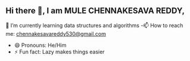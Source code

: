 ## Hi there 👋, I am MULE CHENNAKESAVA REDDY,

 🌱 I’m currently learning data structures and algorithms
-📫 How to reach me: chennakesavareddy530@gmail.com
- 😄 Pronouns: He/Him
- ⚡ Fun fact: Lazy makes things easier

